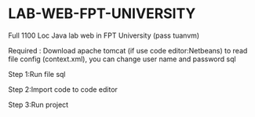 # LAB-WEB-FPT-UNIVERSITY
 Full 1100 Loc Java lab web in FPT University (pass tuanvm)

Required : Download apache tomcat (if use code editor:Netbeans) to read file config (context.xml), you can change user name and password sql 

Step 1:Run file sql

Step 2:Import code to code editor

Step 3:Run project
